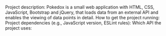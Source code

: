 
Project description: Pokedox is a small web application with HTML, CSS, JavaScript, Bootstrap and jQuery, that loads data from an external API and enables the viewing of data points in detail.
How to get the project running:
Project dependencies (e.g., JavaScript version, ESLint rules):
Which API the project uses:
